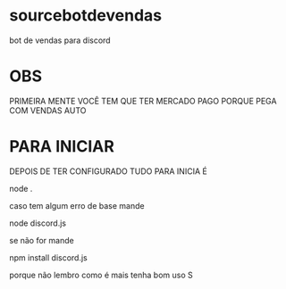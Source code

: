 # sourcebotdevendas
bot de vendas para discord

# OBS

PRIMEIRA MENTE VOCÊ TEM QUE TER MERCADO PAGO PORQUE PEGA COM VENDAS AUTO 

# PARA INICIAR

DEPOIS DE TER CONFIGURADO TUDO PARA INICIA É 

node .

caso tem algum erro de base mande

node discord.js

se não for mande

npm install discord.js 

porque não lembro como é mais tenha bom uso
S
